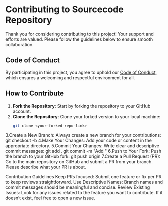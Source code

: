 # Contributing to Sourcecode Repository

Thank you for considering contributing to this project! Your support and efforts are valued. Please follow the guidelines below to ensure smooth collaboration.

## Code of Conduct
By participating in this project, you agree to uphold our [Code of Conduct](CODE_OF_CONDUCT.md), which ensures a welcoming and respectful environment for all.

## How to Contribute
1. **Fork the Repository**: Start by forking the repository to your GitHub account.
2. **Clone the Repository**: Clone your forked version to your local machine:
   ```bash
   git clone <your-forked-repo-link>
3.Create a New Branch: Always create a new branch for your contributions:
  git checkout -b <feature-branch-name>
4.Make Your Changes: Add your code or content in the appropriate directory.
5.Commit Your Changes: Write clear and descriptive commit messages:
  git add .
  git commit -m "Add <description of the feature or fix>"
6.Push to Your Fork: Push the branch to your GitHub fork:
  git push origin <feature-branch-name>
7.Create a Pull Request (PR): Go to the main repository on GitHub and submit a PR from your branch. Please describe what your PR is about.

Contribution Guidelines
Keep PRs focused: Submit one feature or fix per PR to keep reviews straightforward.
Use Descriptive Names: Branch names and commit messages should be meaningful and concise.
Review Existing Issues: Look for any issues related to the feature you want to contribute. If it doesn’t exist, feel free to open a new issue.

